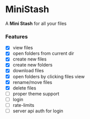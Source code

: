 # MiniStash

A **Mini Stash** for all your files

### Features

- [x] view files
- [x] open folders from current dir
- [x] create new files
- [x] create new folders
- [x] download files
- [x] open folders by clicking files view
- [x] rename/move files
- [x] delete files
- [ ] proper theme support
- [ ] login
- [ ] rate-limits
- [ ] server api auth for login
